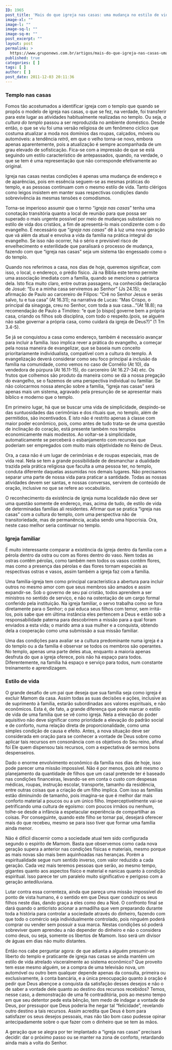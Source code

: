 ```yaml
---
ID: 1965
post_title: 'Mais do que igreja nas casas: uma mudança no estilo de vida, e não somente de endereço'
image-xl: ""
image-l: ""
image-sq-l: ""
image-sq-m: ""
post_excerpt: ""
layout: post
permalink: >
  https://www.gruponews.com.br/artigos/mais-do-que-igreja-nas-casas-uma-mudanca-no-estilo-de-vida-e-nao-somente-de-endereco
published: true
categories: [ ]
tags: [ ]
author: [ ]
post_date: 2011-12-03 20:11:36
---
```

<h3>Templo nas casas</h3>
Fomos tão acostumados a identificar igreja com o templo que quando se propôs o modelo de igreja nas casas, o que se fez, na verdade, foi transferir para este lugar as atividades habitualmente realizadas no templo. Ou seja, <em>a cultura do templo</em> passou a ser reproduzida no ambiente doméstico. Desde então, o que se viu foi uma versão religiosa de um fenômeno cíclico que costuma atualizar a moda nos domínios das roupas, calçados, móveis ou automóveis: a tendência<em> retrô</em>, em que o velho torna-se novo, embora apenas aparentemente, pois a atualização é sempre acompanhada de um grau elevado de sofisticação. Fica-se com a impressão de que se está seguindo um estilo característico de antepassados, quando, na verdade, o que se tem é uma representação que não corresponde efetivamente ao original.

Igreja nas casas nestas condições é apenas uma mudança de endereço e de aparências, pois em essência seguem-se as mesmas práticas do templo, e as pessoas continuam com o mesmo estilo de vida. Tanto clérigos como leigos insistem em manter suas respectivas condições dando sobrevivência às mesmas tensões e comodismos.

Torna-se imperioso assumir que o termo “<em>igreja nas casas</em>” tenha uma conotação transitória quanto a local de reunião para que possa ser superado o mais urgente possível por meio de mudanças substanciais no estilo de vida dos cristãos, a fim de apresentá-lo mais condizente com o do evangelho. É necessário que “<em>igreja nas casas</em>” dê à luz uma nova geração que vá além da atual e envolva a vida da família na prática integral do evangelho. Se isso não ocorrer, há o sério e previsível risco de envelhecimento e esterilidade que paralisará o processo de mudança, fazendo com que “igreja nas casas” seja um sistema tão engessado como o do templo.

Quando nos referimos a casa, nos dias de hoje, queremos significar, com isso, o local, o endereço, o prédio físico. Já na Bíblia este termo permite uma associação imediata com a família, quando se menciona o patriarca dela. Isto fica muito claro, entre outras passagens, na conhecida declaração de Josué: “Eu e a minha casa serviremos ao Senhor” (Js 24.15); na afirmação de Paulo ao carcereiro de Filipos: “Crê no Senhor Jesus e serás salvo, tu e tua casa” (At 16.31); na narrativa de Lucas: “Mas Crispo, o principal da sinagoga, creu no Senhor, com toda a sua casa...”(At 18.8); na recomendação de Paulo a Timóteo: “e que [o bispo] governe bem a própria casa, criando os filhos sob disciplina, com todo o respeito.(pois, se alguém não sabe governar a própria casa, como cuidará da igreja de Deus?)” (1 Tm 3.4-5).

Se já se conquistou a casa como endereço, também é necessário avançar para incluir a família. Isso implica rever a prática do evangelho, a começar pela nossa maneira de evangelizar, que se baseia num conceito prioritariamente individualista, compatível com a cultura do templo. A evangelização deverá considerar como seu foco principal a inclusão da família na comunidade, como vemos no caso de Cornélio (At 10), da vendedora de púrpura (At 16.11-15), do carcereiro (At 16.27-34) etc. Os frutos que colhemos são produto da maneira como se dá a nossa pregação do evangelho, se o fazemos de uma perspectiva individual ou familiar. Se não colocarmos nossa atenção sobre a família, “igreja nas casas” será apenas mais um sistema, agravado pela presunção de se apresentar mais bíblico e moderno que o templo.

Em primeiro lugar, há que se buscar uma vida de simplicidade, despindo-se das suntuosidades das cerimônias e dos rituais que, no templo, além de permitidos, são incentivados. E isto não é restrito apenas à classe com maior poder econômico, pois, como antes de tudo trata-se de uma questão de inclinação do coração, está presente também nos templos economicamente mais modestos. Ao voltar-se à simplicidade, automaticamente se perceberá o esbanjamento com recursos que poderiam ser empregados com muito mais objetividade no Reino de Deus.

Ora, a casa não é um lugar de cerimônias e de roupas especiais, mas de vida real. Nela se tem a grande possibilidade de desmanchar a dualidade trazida pela prática religiosa que faculta a uma pessoa ter, no templo, conduta diferente daquelas assumidas nos demais lugares. Não precisamos separar uma parte de nossa vida para praticar a santidade. Todas as nossas atividades devem ser santas, e nossas conversas, servirem de conteúdo de oração, inclusive no que se refere ao vocabulário.

O reconhecimento da existência de igreja numa localidade não deve ser uma questão somente de endereço, mas, acima de tudo, de estilo de vida de determinadas famílias ali residentes. Afirmar que se pratica “igreja nas casas” com a cultura do templo, com uma perspectiva não de transitoriedade, mas de permanência, acaba sendo uma hipocrisia. Ora, neste caso melhor seria continuar no templo.
<h3>Igreja familiar</h3>
É muito interessante comparar a existência da igreja dentro da família com a pérola dentro da ostra ou com as flores dentro do vaso. Nem todas as ostras contêm pérolas, como também nem todos os vasos contêm flores, mas como a presença das pérolas e das flores tornam especiais as respectivas ostras e vasos, assim também a igreja faz com a família.

Uma família-igreja tem como principal característica a abertura para incluir outros no mesmo amor com que seus membros são amados e assim expandir-se. Sob o governo de seu pai cristão, todos aprendem a ser ministros no sentido de serviço, e não na ostentação de um cargo formal conferido pela instituição. Na igreja familiar, o servo trabalha como se fora diretamente para o Senhor; o pai educa seus filhos com temor, sem irritá-los, pois sabe que em última instância eles pertencem a Deus e estão sob a responsabilidade paterna para descobrirem a missão para a qual foram enviados a esta vida; o marido ama a sua mulher e a conquista, obtendo dela a cooperação como uma submissão a sua missão familiar.

Uma das condições para avaliar se a cultura predominante numa igreja é a do templo ou a da família é observar se todos os membros são operantes. No templo, apenas uma parte deles atua, enquanto a maioria apenas desfruta do que a igreja oferece, pois não há espaço para todos. Diferentemente, na família há espaço e serviço para todos, num constante treinamento e aprendizagem.
<h3>Estilo de vida</h3>
O grande desafio de um pai que deseja que sua família seja como igreja é excluir Mamom da casa. Assim todas as suas decisões e ações, inclusive as de suprimento à família, estarão subordinadas aos valores espirituais, e não econômicos. Esta é, de fato, a grande diferença que pode marcar o estilo de vida de uma família que se vê como igreja. Nela a elevação do poder aquisitivo não deve significar como prioridade a elevação do padrão social e de conforto, numa relação direta de proporcionalidade, como uma simples condição de causa e efeito. Antes, a nova situação deve ser considerada em oração para se conhecer a vontade de Deus sobre como aplicar tais recursos em consonância com os objetivos do Seu reino, afinal foi Ele quem dispensou tais recursos, com a expectativa de sermos bons despenseiros.

Dado o enorme envolvimento econômico da família nos dias de hoje, isso pode parecer uma missão impossível. Não é por menos, pois até mesmo o planejamento da quantidade de filhos que um casal pretende ter é baseado nas condições financeiras, levando-se em conta o custo com despesas médicas, roupas, instrução escolar, transporte, tamanho da residência, entre outras coisas que a criação de um filho implica. Com isso as famílias estão diminuindo de tamanho, pois imagina-se que é melhor dar mais conforto material a poucos ou a um único filho. Imperceptivelmente vai-se petrificando uma cultura de egoísmo: com poucos irmãos ou nenhum, tolhe-se desde a infância a espetacular experiência de compartilhar as coisas. Por conseguinte, quando este filho se tornar pai, desejará oferecer mais do que recebeu, mesmo se para isso tiver que formar uma família ainda menor.

Não é difícil discernir como a sociedade atual tem sido configurada segundo o espírito de Mamom. Basta que observemos como cada nova geração supera a anterior nas condições físicas e materiais, mesmo porque as mais novas são mais bem aquinhoadas nas heranças. Porém a espiritualidade segue num sentido inverso, com valor reduzido a cada geração. Cada vez mais teremos pessoas que serão, ao mesmo tempo, gigantes quanto aos aspectos físico e material e nanicas quanto à condição espiritual. Isso parece ter um paralelo muito significativo e perigoso com a geração antediluviana.

Lutar contra essa correnteza, ainda que pareça uma missão impossível do ponto de vista humano, é o sentido em que Deus quer conduzir os seus filhos neste dias, dando graça a eles como deu a Noé. O confronto final se dará quando o anticristo acionar a armadilha que vem preparando durante toda a história para controlar a sociedade através do dinheiro, fazendo com que todo o comércio seja individualmente controlado, pois ninguém poderá comprar ou vender sem possuir a sua marca. Nestas condições só poderá sobreviver quem aprendeu a não depender do dinheiro e não o considera como deus, ou seja, somente os libertos de Mamom. Isso será um divisor de águas em dias não muito distantes.

Então nos cabe perguntar agora: de que adianta a alguém presumir-se liberto do templo e praticante de igreja nas casas se ainda mantém um estilo de vida atrelado visceralmente ao sistema econômico? Que proveito tem esse mesmo alguém, se a compra de uma televisão nova, um automóvel ou outro bem qualquer depende apenas da consulta, primeira ou exclusivamente, à conta bancária, e a única preocupação quanto à oração é pedir que Deus abençoe a conquista da satisfação desses desejos e não o de saber a vontade dele quanto ao destino dos recursos recebidos? Temos, nesse caso, a demonstração de uma fé contraditória, pois ao mesmo tempo em que seu detentor pede esta bênção, tem medo de indagar a vontade de Deus, por pressupor que Deus poderia lhe negar tal “felicidade”, revelando outro destino a tais recursos. Assim acredita que Deus é bom para satisfazer os seus desejos pessoais, mas não tão bom caso pudesse opinar antecipadamente sobre o que fazer com o dinheiro que se tem às mãos.

A geração que se alegra por ter implantado a “igreja nas casas” precisará decidir: dar o próximo passo ou se manter na zona de conforto, retardando ainda mais a volta do Senhor.